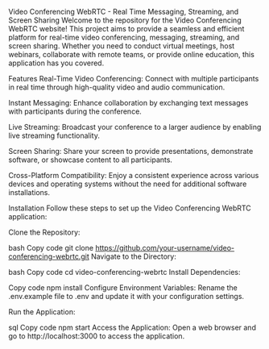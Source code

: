 
Video Conferencing WebRTC - Real Time Messaging, Streaming, and Screen Sharing
Welcome to the repository for the Video Conferencing WebRTC website! This project aims to provide a seamless and efficient platform for real-time video conferencing, messaging, streaming, and screen sharing. Whether you need to conduct virtual meetings, host webinars, collaborate with remote teams, or provide online education, this application has you covered.

Features
Real-Time Video Conferencing: Connect with multiple participants in real time through high-quality video and audio communication.

Instant Messaging: Enhance collaboration by exchanging text messages with participants during the conference.

Live Streaming: Broadcast your conference to a larger audience by enabling live streaming functionality.

Screen Sharing: Share your screen to provide presentations, demonstrate software, or showcase content to all participants.

Cross-Platform Compatibility: Enjoy a consistent experience across various devices and operating systems without the need for additional software installations.

Installation
Follow these steps to set up the Video Conferencing WebRTC application:

Clone the Repository:

bash
Copy code
git clone https://github.com/your-username/video-conferencing-webrtc.git
Navigate to the Directory:

bash
Copy code
cd video-conferencing-webrtc
Install Dependencies:

Copy code
npm install
Configure Environment Variables:
Rename the .env.example file to .env and update it with your configuration settings.

Run the Application:

sql
Copy code
npm start
Access the Application:
Open a web browser and go to http://localhost:3000 to access the application.
